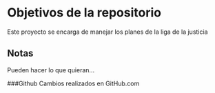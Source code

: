 # Objetivos de la repositorio

Este proyecto se encarga de manejar los planes de la liga de la justicia


## Notas
Pueden hacer lo que quieran...

###Github
Cambios realizados en GitHub.com

